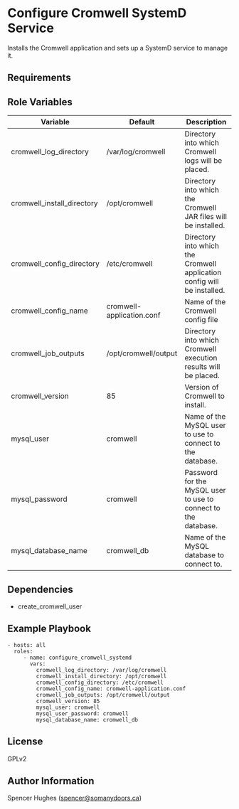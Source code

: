 Configure Cromwell SystemD Service
=========

Installs the Cromwell application and sets up a SystemD service to manage it.

Requirements
------------

Role Variables
--------------

| Variable | Default | Description |
|----------|---------|-------------|
| cromwell_log_directory | /var/log/cromwell | Directory into which Cromwell logs will be placed. |
| cromwell_install_directory | /opt/cromwell | Directory into which the Cromwell JAR files will be installed. |
| cromwell_config_directory | /etc/cromwell | Directory into which the Cromwell application config will be installed. |
| cromwell_config_name | cromwell-application.conf | Name of the Cromwell config file |
| cromwell_job_outputs | /opt/cromwell/output | Directory into which Cromwell execution results will be placed. |
| cromwell_version | 85 | Version of Cromwell to install. |
| mysql_user | cromwell | Name of the MySQL user to use to connect to the database. |
| mysql_password | cromwell | Password for the MySQL user to use to connect to the database. |
| mysql_database_name | cromwell_db | Name of the MySQL database to connect to. |

Dependencies
------------

- create_cromwell_user

Example Playbook
----------------

    - hosts: all
      roles:
         - name: configure_cromwell_systemd
           vars:
             cromwell_log_directory: /var/log/cromwell
             cromwell_install_directory: /opt/cromwell
             cromwell_config_directory: /etc/cromwell
             cromwell_config_name: cromwell-application.conf
             cromwell_job_outputs: /opt/cromwell/output
             cromwell_version: 85
             mysql_user: cromwell
             mysql_user_password: cromwell
             mysql_database_name: cromwell_db

License
-------

GPLv2

Author Information
------------------

Spencer Hughes (spencer@somanydoors.ca)
